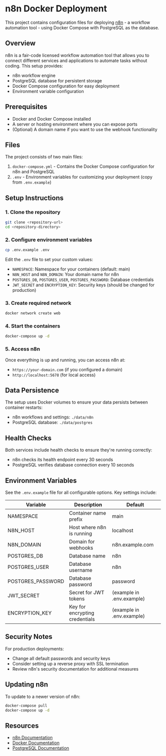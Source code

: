 # n8n Docker Deployment

This project contains configuration files for deploying [n8n](https://n8n.io/) - a workflow automation tool - using Docker Compose with PostgreSQL as the database.

## Overview

n8n is a fair-code licensed workflow automation tool that allows you to connect different services and applications to automate tasks without coding. This setup provides:

- n8n workflow engine
- PostgreSQL database for persistent storage
- Docker Compose configuration for easy deployment
- Environment variable configuration

## Prerequisites

- Docker and Docker Compose installed
- A server or hosting environment where you can expose ports
- (Optional) A domain name if you want to use the webhook functionality

## Files

The project consists of two main files:

1. `docker-compose.yml` - Contains the Docker Compose configuration for n8n and PostgreSQL
2. `.env` - Environment variables for customizing your deployment (copy from `.env.example`)

## Setup Instructions

### 1. Clone the repository

```bash
git clone <repository-url>
cd <repository-directory>
```

### 2. Configure environment variables

```bash
cp .env.example .env
```

Edit the `.env` file to set your custom values:

- `NAMESPACE`: Namespace for your containers (default: main)
- `N8N_HOST` and `N8N_DOMAIN`: Your domain name for n8n
- `POSTGRES_DB`, `POSTGRES_USER`, `POSTGRES_PASSWORD`: Database credentials
- `JWT_SECRET` and `ENCRYPTION_KEY`: Security keys (should be changed for production)

### 3. Create required network

```bash
docker network create web
```

### 4. Start the containers

```bash
docker-compose up -d
```

### 5. Access n8n

Once everything is up and running, you can access n8n at:

- `https://your-domain.com` (if you configured a domain)
- `http://localhost:5678` (for local access)

## Data Persistence

The setup uses Docker volumes to ensure your data persists between container restarts:

- n8n workflows and settings: `./data/n8n`
- PostgreSQL database: `./data/postgres`

## Health Checks

Both services include health checks to ensure they're running correctly:

- n8n checks its health endpoint every 30 seconds
- PostgreSQL verifies database connection every 10 seconds

## Environment Variables

See the `.env.example` file for all configurable options. Key settings include:

| Variable | Description | Default |
|----------|-------------|---------|
| NAMESPACE | Container name prefix | main |
| N8N_HOST | Host where n8n is running | localhost |
| N8N_DOMAIN | Domain for webhooks | n8n.example.com |
| POSTGRES_DB | Database name | n8n |
| POSTGRES_USER | Database username | n8n |
| POSTGRES_PASSWORD | Database password | password |
| JWT_SECRET | Secret for JWT tokens | (example in .env.example) |
| ENCRYPTION_KEY | Key for encrypting credentials | (example in .env.example) |

## Security Notes

For production deployments:
- Change all default passwords and security keys
- Consider setting up a reverse proxy with SSL termination
- Review n8n's security documentation for additional measures

## Updating n8n

To update to a newer version of n8n:

```bash
docker-compose pull
docker-compose up -d
```

## Resources

- [n8n Documentation](https://docs.n8n.io/)
- [Docker Documentation](https://docs.docker.com/)
- [PostgreSQL Documentation](https://www.postgresql.org/docs/)